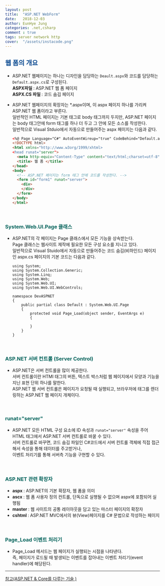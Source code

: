 ```yaml
---
layout: post
title:  "ASP.NET WebForm"
date:   2018-12-03
author: EunHye Jung
categories: .net,csharp
comment : true
tags: server network http
cover:  "/assets/instacode.png"
---  
```

   
## <font color = "#0E4D92"> 웹 폼의 개요 </font>  
     
* ASP.NET 웹페이지는 하나는 디자인을 담당하는 `Deault.aspx`와 코드를 담당하는 `Default.aspx.cs`로 구성된다.  
  <b> ASPX파일 </b> : ASP.NET 웹 폼 페이지  
  <b> ASPX.CS 파일 </b> : 코드 숨김 페이지   
* ASP.NET 웹페이지의 확장자는 *.aspx이며, 이 aspx 페이지 하나를 가리켜 ASP.NET 웹 폼이라고 부른다.  
  일반적인 HTML 페이지는 기본 태그로 body 태그까지 두지만, ASP.NET 페이지는 body 태그안에 form 태그를 하나 더 두고 그 안에 모든 소스를 작성한다.   
  일반적으로 Visual Stduio에서 자동으로 만들어주는 aspx 페이지는 다음과 같다.  
  
  ```aspx
  <%@ Page Language="C#" AutoEventWireup="true" CodeBehind="Default.aspx.cs" Inherits="DevASPNet.Default" %>
  <!DOCTYPE html>
  <html xmlns="http://www.w3org/1999/xhtml>
  <head runat="server">
    <meta http-equiv="Content-Type" content="text/html;charset=utf-8" />
    <title> 웹 폼 </title>
  </head>
  <body>
    <!-- ASP.NET 페이지는 form 태그 안에 코드를 작성한다. -->
    <form id="form1" runat="server">
      <div>
      </div>
    </form>
  </body>
  </html>
  ```  
      
　  
### <font color="#04635b"> System.Web.UI.Page 클래스 </font>    
  
* ASP.NET의 각 페이지는 Page 클래스에서 모든 기능을 상속받는다.  
  Page 클래스는 웹사이트 제작에 필요한 모든 구성 요소를 지니고 있다.  
  일반적으로 Visual Stuido에서 자동으로 만들어주는 코드 숨김(비하인드) 페이지인 aspx.cs 페이지의 기본 코드는 다음과 같다.  
  
  ```
  using System;
  using System.Collection.Generic;
  using System.Linq;
  using System.Web;
  using System.Web.UI;
  using System.Web.UI.WebControls;
  
  namespace DevASPNET
  {
      public partial class Default : System.Web.UI.Page
      {
          protected void Page_Load(object sender, EventArgs e)
          {
              
          }
      }
  }
  ```   
   
　  
### <font color="#04635b"> ASP.NET 서버 컨트롤 (Server Control)</font>    
  
* ASP.NET은 서버 컨트롤을 많이 제공한다.  
  서버 컨트롤이란 HTMl 태그의 버튼, 텍스트 박스처럼 웹 페이지에서 모양과 기능을 지닌 표현 단위 하나를 말한다.  
  ASP.NET 웹 서버 컨트롤은 페이지가 요청될 때 실행되고, 브라우저에 태그를 렌더링하는 ASP.NET 웹 페이지 개체이다.   
   
　  
### <font color="#04635b"> runat="server"</font>    
  
* ASP.NET 모든 HTML 구성 요소에 ID 속성과 `runat="server"` 속성을 주어 HTML 태그에서 ASP.NET 서버 컨트롤로 바꿀 수 있다.  
  서버 컨트롤로 바꾸면, 코드 숨김 파일인 C#코드에서 서버 컨트롤 객체에 직접 접근해서 속성을 통해 데이터를 주고받거나,  
  이벤트 처리기를 통해 서버측 기능을 구현할 수 있다.  
   
　  
### <font color="#04635b"> ASP.NET 관련 확장자 </font>    
   
* <b> aspx </b> : ASP.NET의 기본 확장자, 웹 폼을 의미  
* <b> ascx </b> : 웹 폼 사용자 정의 컨트롤, 단독으로 실행될 수 없으며 aspx에 포함되어 실행됨  
* <b> master </b> : 웹 사이트의 공통 레이아웃을 담고 있는 마스터 페이지의 확장자  
* <b> cshtml </b> : ASP.NET MVC에서의 뷰(View)페이지를 C# 문법으로 작성하는 페이지  
       
　  
### <font color="#04635b"> Page_Load 이벤트 처리기 </font>    
  
* Page_Load 메서드는 웹 페이지가 실행되는 시점을 나타낸다.  
  즉, 페이지가 로드될 때 발생되는 이벤트를 잡아내는 이벤트 처리기(event handler)에 해당된다.  
  
- - -  
   
[참고(ASP.NET & Core를 다루는 기술 )](https://book.naver.com/bookdb/book_detail.nhn?bid=11184768)    
   
